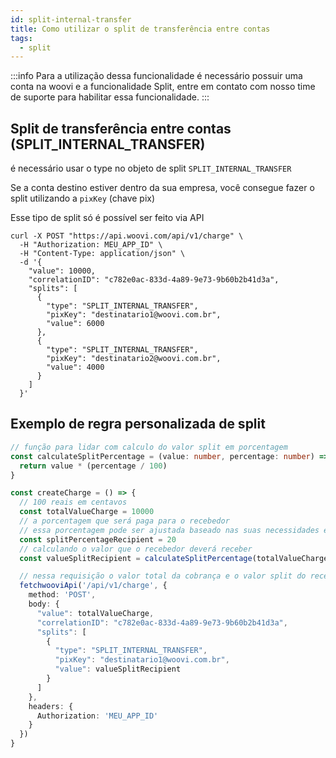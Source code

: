 ```yaml
---
id: split-internal-transfer
title: Como utilizar o split de transferência entre contas
tags:
  - split
---
```


:::info
Para a utilização dessa funcionalidade é necessário possuir uma conta na woovi e a funcionalidade Split, entre em contato com nosso time de suporte para habilitar essa funcionalidade.
:::

## Split de transferência entre contas (SPLIT_INTERNAL_TRANSFER)

é necessário usar o type no objeto de split `SPLIT_INTERNAL_TRANSFER`

Se a conta destino estiver dentro da sua empresa, você consegue fazer o split utilizando a `pixKey` (chave pix) 

Esse tipo de split só é possível ser feito via API


```curl
curl -X POST "https://api.woovi.com/api/v1/charge" \
  -H "Authorization: MEU_APP_ID" \
  -H "Content-Type: application/json" \
  -d '{
    "value": 10000,
    "correlationID": "c782e0ac-833d-4a89-9e73-9b60b2b41d3a",
    "splits": [
      {
        "type": "SPLIT_INTERNAL_TRANSFER",
        "pixKey": "destinatario1@woovi.com.br",
        "value": 6000
      },
      {
        "type": "SPLIT_INTERNAL_TRANSFER",
        "pixKey": "destinatario2@woovi.com.br",
        "value": 4000
      }
    ]
  }'
```
## Exemplo de regra personalizada de split

```ts
// função para lidar com calculo do valor split em porcentagem
const calculateSplitPercentage = (value: number, percentage: number) => {
  return value * (percentage / 100)
}

const createCharge = () => {
  // 100 reais em centavos
  const totalValueCharge = 10000
  // a porcentagem que será paga para o recebedor
  // essa porcentagem pode ser ajustada baseado nas suas necessidades e regras de negócio
  const splitPercentageRecipient = 20
  // calculando o valor que o recebedor deverá receber
  const valueSplitRecipient = calculateSplitPercentage(totalValueCharge, splitPercentageRecipient)

  // nessa requisição o valor total da cobrança e o valor split do recebedor e as demais informações
  fetchwooviApi('/api/v1/charge', {
    method: 'POST',
    body: {
      "value": totalValueCharge,
      "correlationID": "c782e0ac-833d-4a89-9e73-9b60b2b41d3a",
      "splits": [
        {
          "type": "SPLIT_INTERNAL_TRANSFER",
          "pixKey": "destinatario1@woovi.com.br",
          "value": valueSplitRecipient
        }
      ]
    },
    headers: {
      Authorization: 'MEU_APP_ID'
    }
  })
}
```